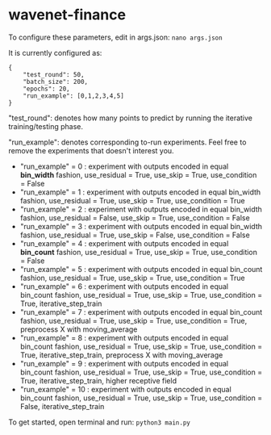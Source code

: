 # wavenet-finance

To configure these parameters, edit in args.json:
`nano args.json`

It is currently configured as:
```
{
    "test_round": 50,
    "batch_size": 200,
    "epochs": 20,
    "run_example": [0,1,2,3,4,5]
}
```

"test_round": denotes how many points to predict by running the iterative training/testing phase.

"run_example": denotes corresponding to-run experiments. Feel free to remove the experiments that doesn't interest you.

* "run_example" = 0 :
    experiment with outputs encoded in equal **bin_width** fashion, use_residual = True, use_skip = True, use_condition = False
* "run_example" = 1 :
    experiment with outputs encoded in equal bin_width fashion, use_residual = True, use_skip = True, use_condition = True
* "run_example" = 2 :
    experiment with outputs encoded in equal bin_width fashion, use_residual = False, use_skip = True, use_condition = False
* "run_example" = 3 :
    experiment with outputs encoded in equal bin_width fashion, use_residual = True, use_skip = False, use_condition = False
* "run_example" = 4 :
    experiment with outputs encoded in equal **bin_count** fashion, use_residual = True, use_skip = True, use_condition = False
* "run_example" = 5 :
    experiment with outputs encoded in equal bin_count fashion, use_residual = True, use_skip = True, use_condition = True
* "run_example" = 6 :
    experiment with outputs encoded in equal bin_count fashion, use_residual = True, use_skip = True, use_condition = True, iterative_step_train
* "run_example" = 7 :
    experiment with outputs encoded in equal bin_count fashion, use_residual = True, use_skip = True, use_condition = True,
    preprocess X with moving_average
* "run_example" = 8 :
    experiment with outputs encoded in equal bin_count fashion, use_residual = True, use_skip = True, use_condition = True,
    iterative_step_train, preprocess X with moving_average
* "run_example" = 9 :
    experiment with outputs encoded in equal bin_count fashion, use_residual = True, use_skip = True, use_condition = True, iterative_step_train, higher receptive field
* "run_example" = 10 :
    experiment with outputs encoded in equal bin_count fashion, use_residual = True, use_skip = True, use_condition = False, iterative_step_train

To get started, open terminal and run:
`python3 main.py`
